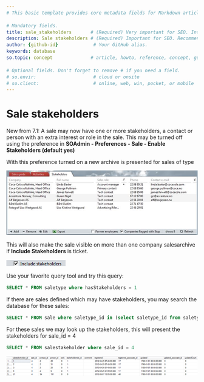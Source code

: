 ```yaml
---
# This basic template provides core metadata fields for Markdown articles on docs.superoffice.com.

# Mandatory fields.
title: sale_stakeholders       # (Required) Very important for SEO. Intent in a unique string of 43-59 chars including spaces.
description: Sale stakeholders # (Required) Important for SEO. Recommended character length is 115-145 characters including spaces.
author: {github-id}             # Your GitHub alias.
keywords: database
so.topic: concept              # article, howto, reference, concept, guide

# Optional fields. Don't forget to remove # if you need a field.
# so.envir:                     # cloud or onsite
# so.client:                    # online, web, win, pocket, or mobile
---
```


# Sale stakeholders

New from 7.1: A sale may now have one or more stakeholders, a contact or person with an extra interest or role in the sale. This may be turned off using the preference in **SOAdmin - Preferences - Sale - Enable Stakeholders (default yes)**

With this preference turned on a new archive is presented for sales of type

![Stakeholders][img1]

This will also make the sale visible on more than one company salesarchive if **Include Stakeholders** is ticket.

![Include Stakeholders][img2]

Use your favorite query tool and try this query:

```sql
SELECT * FROM saletype where hasStakeholders = 1
```

If there are sales defined which may have stakeholders, you may search the database for these sales:

```sql
SELECT * FROM sale where saletype_id in (select saletype_id from saletype where hasStakeholders = 1)
```

For these sales we may look up the stakeholders, this will present the stakeholders for sale_id = 4

```sql
SELECT * FROM salestakeholder where sale_id = 4
```

![SaleStakeholder table][img3]

<!-- Referenced images -->
[img1]: media/stakeholders.png
[img2]: media/include-stakeholders.png
[img3]: media/salestakeholder-table.png
